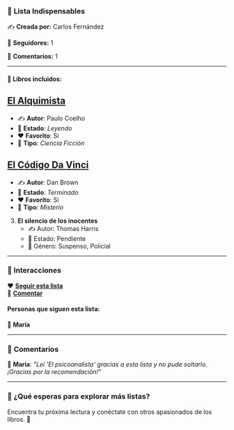 ### 🌟 **Lista Indispensables**  

✍️ **Creada por:** Carlos Fernández

💾 **Seguidores:** 1 

💬 **Comentarios:** 1  

---

#### 📖 **Libros incluidos:** 

## [El Alquimista](https://github.com/savamidev/BookTrack/blob/a155c6f52c585acb99ef24d34de69a18816c2ee2/Biblioteca/El%20Alquimista.md)

- ✍️ **Autor**: Paulo Coelho
- 📖 **Estado**: _Leyendo_
- ❤️ **Favorito**: Si
- 🔖 **Tipo**: _Ciencia Ficción_

## [El Código Da Vinci](https://github.com/savamidev/BookTrack/blob/a155c6f52c585acb99ef24d34de69a18816c2ee2/Biblioteca/El%20C%C3%B3digo%20Da%20Vinci.md)

- ✍️ **Autor**: Dan Brown
- 📖 **Estado**: _Terminado_
- ❤️ **Favorito**: Si
- 🔖 **Tipo**: _Misterio_

3. **El silencio de los inocentes**  
   - ✍️ Autor: Thomas Harris  
   - 📖 Estado: Pendiente  
   - 🔖 Género: Suspenso, Policial  

---

### 🚀 Interacciones  

❤️ **[Seguir esta lista](#)**  
💬 **[Comentar](#)**  

#### **Personas que siguen esta lista:**  
👤 **Maria**   

---

### 💬 **Comentarios**  

📌 **Maria**: *"Leí 'El psicoanalista' gracias a esta lista y no pude soltarlo. ¡Gracias por la recomendación!"*  


---

### 📝 ¿Qué esperas para explorar más listas?  
Encuentra tu próxima lectura y conéctate con otros apasionados de los libros. 🌟  

